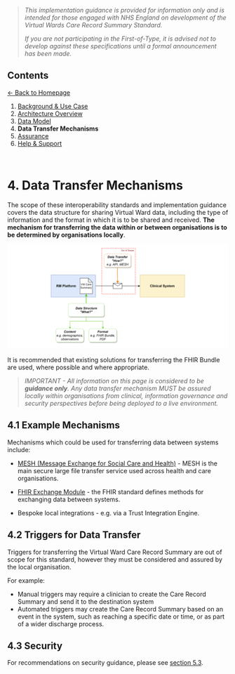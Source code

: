 > *This implementation guidance is provided for information only and is intended for those engaged with NHS England on development of the Virtual Wards Care Record Summary Standard.* 
>
> *If you are not participating in the First-of-Type, it is advised not to develop against these specifications until a formal announcement has been made.*


## Contents
[&larr; Back to Homepage](/README.md)
1. [Background & Use Case](/1_Background.md)
2. [Architecture Overview](/2_Architecture.md)
3. [Data Model](/3_Data_Model.md)
4. **Data Transfer Mechanisms**
5. [Assurance](/5_Assurance.md)
6. [Help & Support](/6_Support.md)

<br>

# 4. Data Transfer Mechanisms

The scope of these interoperability standards and implementation guidance covers the data structure for sharing Virtual Ward data, including the type of information and the format in which it is to be shared and received. **The mechanism for transferring the data within or between organisations is to be determined by organisations locally**. 


![image](/Images/Architecture%20Diagram%20-%20Technical%20Solution%20Scope%20v1.png)

It is recommended that existing solutions for transferring the FHIR Bundle are used, where possible and where appropriate. 

> *IMPORTANT - All information on this page is considered to be **guidance only**. Any data transfer mechanism MUST be assured locally within organisations from clinical, information governance and security perspectives before being deployed to a live environment.*

## 4.1 Example Mechanisms

Mechanisms which could be used for transferring data between systems include: 

- [MESH (Message Exchange for Social Care and Health)](https://digital.nhs.uk/services/message-exchange-for-social-care-and-health-mesh) - MESH is the main secure large file transfer service used across health and care organisations.

- [FHIR Exchange Module](https://www.hl7.org/fhir/exchange-module.html) - the FHIR standard defines methods for exchanging data between systems. 

- Bespoke local integrations - e.g. via a Trust Integration Engine.

## 4.2 Triggers for Data Transfer

Triggers for transferring the Virtual Ward Care Record Summary are out of scope for this standard, however they must be considered and assured by the local organisation. 

For example:
 - Manual triggers may require a clinician to create the Care Record Summary and send it to the destination system
 - Automated triggers may create the Care Record Summary based on an event in the system, such as reaching a specific date or time, or as part of a wider discharge process.

 ## 4.3 Security

For recommendations on security guidance, please see [section 5.3](/5_Assurance.md#53-security).